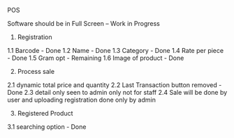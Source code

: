 POS

Software should be in Full Screen – Work in Progress

1. Registration

1.1 Barcode - Done
1.2 Name - Done
1.3 Category - Done
1.4 Rate per piece - Done
1.5 Gram opt - Remaining
1.6 Image of product - Done


2. Process sale

2.1 dynamic total price and quantity
2.2 Last Transaction button removed - Done
2.3 detail only seen to admin only not for staff
2.4 Sale will be done by user and uploading registration done only by admin





3. Registered Product

3.1 searching option - Done

